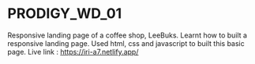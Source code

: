 # PRODIGY_WD_01
Responsive landing page of a coffee shop, LeeBuks. Learnt how to built a responsive landing page. Used html, css and javascript to built this basic page.
Live link : https://iri-a7.netlify.app/
